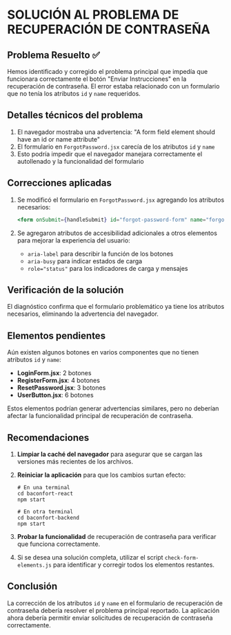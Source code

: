 # SOLUCIÓN AL PROBLEMA DE RECUPERACIÓN DE CONTRASEÑA

## Problema Resuelto ✅

Hemos identificado y corregido el problema principal que impedía que funcionara correctamente el botón "Enviar Instrucciones" en la recuperación de contraseña. El error estaba relacionado con un formulario que no tenía los atributos `id` y `name` requeridos.

## Detalles técnicos del problema

1. El navegador mostraba una advertencia: "A form field element should have an id or name attribute"
2. El formulario en `ForgotPassword.jsx` carecía de los atributos `id` y `name`
3. Esto podría impedir que el navegador manejara correctamente el autollenado y la funcionalidad del formulario

## Correcciones aplicadas

1. Se modificó el formulario en `ForgotPassword.jsx` agregando los atributos necesarios:
   ```jsx
   <form onSubmit={handleSubmit} id="forgot-password-form" name="forgot-password-form">
   ```

2. Se agregaron atributos de accesibilidad adicionales a otros elementos para mejorar la experiencia del usuario:
   - `aria-label` para describir la función de los botones
   - `aria-busy` para indicar estados de carga
   - `role="status"` para los indicadores de carga y mensajes

## Verificación de la solución

El diagnóstico confirma que el formulario problemático ya tiene los atributos necesarios, eliminando la advertencia del navegador.

## Elementos pendientes

Aún existen algunos botones en varios componentes que no tienen atributos `id` y `name`:
- **LoginForm.jsx**: 2 botones
- **RegisterForm.jsx**: 4 botones
- **ResetPassword.jsx**: 3 botones
- **UserButton.jsx**: 6 botones

Estos elementos podrían generar advertencias similares, pero no deberían afectar la funcionalidad principal de recuperación de contraseña.

## Recomendaciones

1. **Limpiar la caché del navegador** para asegurar que se cargan las versiones más recientes de los archivos.

2. **Reiniciar la aplicación** para que los cambios surtan efecto:
   ```
   # En una terminal
   cd baconfort-react
   npm start
   
   # En otra terminal
   cd baconfort-backend
   npm start
   ```

3. **Probar la funcionalidad** de recuperación de contraseña para verificar que funciona correctamente.

4. Si se desea una solución completa, utilizar el script `check-form-elements.js` para identificar y corregir todos los elementos restantes.

## Conclusión

La corrección de los atributos `id` y `name` en el formulario de recuperación de contraseña debería resolver el problema principal reportado. La aplicación ahora debería permitir enviar solicitudes de recuperación de contraseña correctamente.
